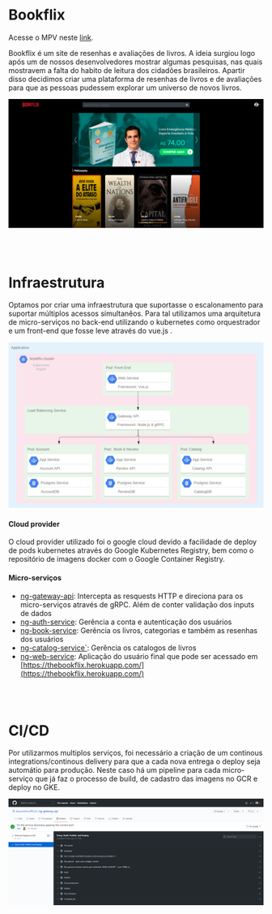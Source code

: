 # Bookflix

Acesse o MPV neste [link](https://thebookflix.herokuapp.com/).

Bookflix é um site de resenhas e avaliações de livros. A ideia surgiou logo após um de nossos desenvolvedores mostrar algumas pesquisas, nas quais mostravem a falta do habito de leitura dos cidadões brasileiros. Apartir disso decidimos criar uma plataforma de resenhas de livros e de avaliações para que as pessoas pudessem explorar um universo de novos livros.

![](./assets/Screenshot.png)

<br>
<br>

# Infraestrutura

Optamos por criar uma infraestrutura que suportasse o escalonamento para suportar múltiplos acessos simultanêos. Para tal utilizamos uma arquitetura de  micro-serviços no back-end utilizando o kubernetes como orquestrador e um front-end que fosse leve através do vue.js .

![](./assets/Achitecture.png)

#### Cloud provider

O cloud provider utilizado foi o google cloud devido a facilidade de deploy de pods kubernetes através do Google Kubernetes Registry, bem como o repositório de imagens docker com o Google Container Registry.

#### Micro-serviços

- [ng-gateway-api](https://github.com/alaurentinoofficial/bookflix/tree/ng-gateway-api): Intercepta as resquests HTTP e direciona para os micro-serviços através de gRPC. Além de conter validação dos inputs de dados
- [ng-auth-service](https://github.com/alaurentinoofficial/bookflix/tree/ng-auth-service): Gerência a conta e autenticação dos usuários  
- [ng-book-service](https://github.com/alaurentinoofficial/bookflix/tree/ng-book-service): Gerência os livros, categorias e também as resenhas dos usuários
- [ng-catalog-service`](https://github.com/alaurentinoofficial/bookflix/tree/ng-catalog-service): Gerência os catalogos de livros
- [ng-web-service](https://github.com/alaurentinoofficial/bookflix/tree/ng-web-service): Aplicação do usuário final que pode ser acessado em [https://thebookflix.herokuapp.com/](https://thebookflix.herokuapp.com/)

<br>
<br>

# CI/CD

Por utilizarmos multiplos serviços, foi necessário a criação de um continous integrations/continous delivery para que a cada nova entrega o deploy seja automátio para produção. Neste caso há um pipeline para cada micro-serviço que já faz o processo de build, de cadastro das imagens no GCR e deploy no GKE.

![](./assets/CI.png)